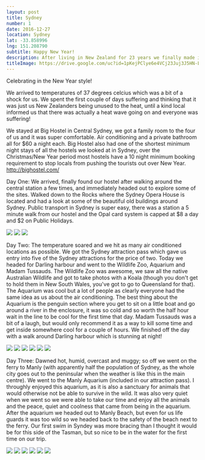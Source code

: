 ```yaml
---
layout: post
title: Sydney
number: 1
date: 2016-12-27
location: Sydney
lat: -33.858996
lng: 151.208790
subtitle: Happy New Year!
description: After living in New Zealand for 23 years we finally made it to Australia
titleImage: https://drive.google.com/uc?id=1pKejPClye6e4VCj23Juj3J5HN-L17w4z
---
```


Celebrating in the New Year style!

We arrived to temperatures of 37 degrees celcius which was a bit of a shock for us. We spent the first couple of days suffering and thinking that it was just us New Zealanders being unused to the heat, until a kind local informed us that there was actually a heat wave going on and everyone was suffering!

We stayed at Big Hostel in Central Sydney, we got a family room to the four of us and it was super comfortable. Air conditioning and a private bathroom all for $60 a night each. Big Hostel also had one of the shortest minimum night stays of all the hostels we looked at in Sydney, over the Christmas/New Year period most hostels have a 10 night minimum booking requirement to stop locals from pushing the tourists out over New Year.
http://bighostel.com/

Day One:
We arrived, finally found our hostel after walking around the central station a few times, and immediately headed out to explore some of the sites. Walked down to the Rocks where the Sydney Opera House is located and had a look at some of the beautiful old buildings around Sydney. 
Public transport in Sydney is super easy, there was a station a 5 minute walk from our hostel and the Opal card system is capped at $8 a day and $2 on Public Holidays.

<img src="https://drive.google.com/uc?id=1zoraV1tw-NCpeY_HnJl96ThSfanmJukI" class="image1">
<img src="https://drive.google.com/uc?id=18tqALCFH_8yNwAx9-wHvmJ5dw_eIWjhg" class="image1">
<img src="https://drive.google.com/uc?id=1CBBO441r4wXTZKQqN1GgsY_TNEuym6oC" class="image1">
<p style="clear: both;">

Day Two:
The temperature soared and we hit as many air conditioned locations as possible. We got the Sydney attraction pass which gave us entry into five of the Sydney attractions for the price of two. 
Today we headed for Darling harbour and went to the Wildlife Zoo, Aquarium and Madam Tussauds. 
The Wildlife Zoo was awesome, we saw all the native Australian Wildlife and got to take photos with a Koala (though you don't get to hold them in New South Wales, you've got to go to Queensland for that). 
The Aquarium was cool but a lot of people as clearly everyone had the same idea as us about the air conditioning. The best thing about the Aquarium is the penguin section where you get to sit on a little boat and go around a river in the enclosure, it was so cold and so worth the half hour wait in the line to be cool for the first time that day. 
Madam Tussauds was a bit of a laugh, but would only recommend it as a way to kill some time and get inside somewhere cool for a couple of hours. 
We finished off the day with a walk around Darling harbour which is stunning at night!

<img src="https://drive.google.com/uc?id=1mg10mlULzqN3YK5IWLfrlINFgaHAZjkD" class="image1">
<img src="https://drive.google.com/uc?id=1ETlCFKX5ozOjru3VKe1bEkCJycUnriFY" class="image1">
<img src="https://drive.google.com/uc?id=1Bgddv9WTM0zD1K9saKMtZo2IUNLZoxQt" class="image1">
<img src="https://drive.google.com/uc?id=19qG6K5DBx_wV3JgCxZvIrp9ggC14lAdJ" class="image1">
<img src="https://drive.google.com/uc?id=1Jwu5QQfnEFg7kvDXX9zspnifnC3lvEtX" class="image1">
<img src="https://drive.google.com/uc?id=1yDRxZi94SUHh7_i1zyVu3BDb2I-YGYCD" class="image1">
<p style="clear: both;">

Day Three:
Dawned hot, humid, overcast and muggy; so off we went on the ferry to Manly (with apparently half the population of Sydney, as the whole city goes out to the peninsular when the weather is like this in the main centre). 
We went to the Manly Aquarium (included in our attraction pass). I throughly enjoyed this aquarium, as it is also a sanctuary for animals that would otherwise not be able to survive in the wild. It was also very quiet when we went so we were able to take our time and enjoy all the animals and the peace, quiet and coolness that came from being in the aquarium.
After the aquarium we headed out to Manly Beach, but even for us life guards it was too wild so we headed back to the safety of the beach next to the ferry. Our first swim in Syndey was more bracing than I thought it would be for this side of the Tasman, but so nice to be in the water for the first time on our trip. 

<img src="https://drive.google.com/uc?id=1kQBze_hLPwMRR1wLoouiF9ckiwQuR24d" class="image1">
<img src="https://drive.google.com/uc?id=12XD0E_6-M1Fnr7txu5pQuRRRWzk2Kc5C" class="image1">
<img src="https://drive.google.com/uc?id=1Qf4c18NdLQ523t32GuFGcAspkRx4B5Sg" class="image1">
<img src="https://drive.google.com/uc?id=1DfcgUqvjVbNjcM9OStTN2J11aPuy4Owy" class="image1">
<img src="https://drive.google.com/uc?id=1mPypEa2TRn6PbO_yawKAI_GHvs4tAY-d" class="image1">
<img src="https://drive.google.com/uc?id=1i3cbZWXmU88TMCTIpV1c8CZ_tsajk8hy" class="image1">
<p style="clear: both;">



